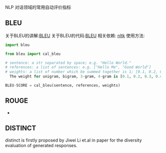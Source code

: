 NLP 对话领域的常用自动评价指标

## BLEU
关于BLEU的讲解:[BLEU](https://csnlp.github.io/2019/02/13/nlp-metrics/#more)
关于BLEU的代码:[BLEU](https://github.com/csnlp/nlp_metrics/blob/master/bleu.py)
相关依赖: [nltk](https://www.nltk.org/)
使用方法:
```python
import bleu

from bleu import cal_bleu

# sentence: a str separated by space; e.g. "Hello World."
# references: a list of sentences: e.g. ["Hello Me", "Good World"]
# weights: a list of number which be summed together is 1; [0.1, 0.2, 0.3, 0.4]. This is for BLEU-4
  The weight for unigram, bigram, 3-gram, 4-gram is [0.1, 0.2, 0.3, 0.4]

BLEU-SCORE = cal_bleu(sentence, references, weights)
```
## ROUGE
+ 

## DISTINCT
distinct is firstly proposed by Jiwei Li et.al in paper <A Diversity-Promoting Objective Function for Neural Conversation Models> for the diversity evaluation of generated responses. 

